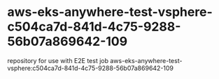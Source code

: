 # aws-eks-anywhere-test-vsphere-c504ca7d-841d-4c75-9288-56b07a869642-109
repository for use with E2E test job aws-eks-anywhere-test-vsphere:c504ca7d-841d-4c75-9288-56b07a869642-109
